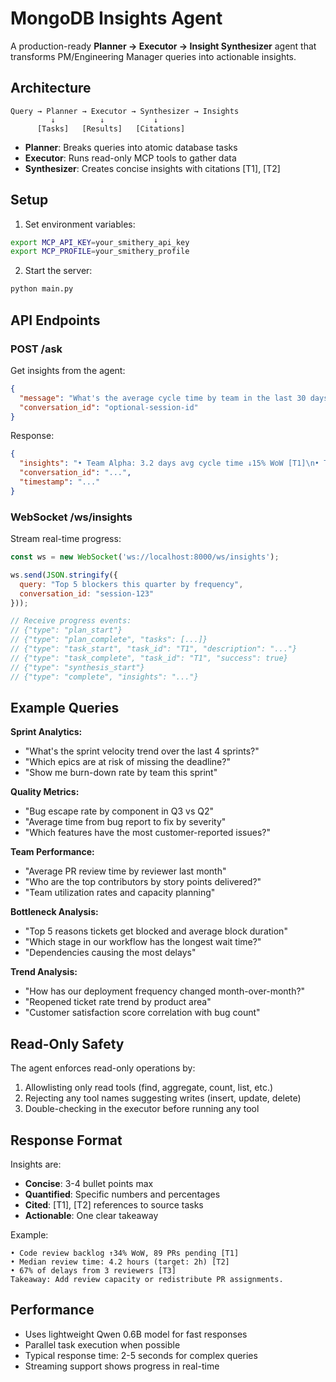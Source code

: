 # MongoDB Insights Agent

A production-ready **Planner → Executor → Insight Synthesizer** agent that transforms PM/Engineering Manager queries into actionable insights.

## Architecture

```
Query → Planner → Executor → Synthesizer → Insights
         ↓          ↓           ↓
      [Tasks]   [Results]   [Citations]
```

- **Planner**: Breaks queries into atomic database tasks
- **Executor**: Runs read-only MCP tools to gather data  
- **Synthesizer**: Creates concise insights with citations [T1], [T2]

## Setup

1. Set environment variables:
```bash
export MCP_API_KEY=your_smithery_api_key
export MCP_PROFILE=your_smithery_profile
```

2. Start the server:
```bash
python main.py
```

## API Endpoints

### POST /ask
Get insights from the agent:
```json
{
  "message": "What's the average cycle time by team in the last 30 days?",
  "conversation_id": "optional-session-id"
}
```

Response:
```json
{
  "insights": "• Team Alpha: 3.2 days avg cycle time ↓15% WoW [T1]\n• Team Beta: 5.1 days ↑8% [T2]\n• Backend tickets 2x slower than frontend [T3]\nTakeaway: Focus on Backend team's bottlenecks.",
  "conversation_id": "...",
  "timestamp": "..."
}
```

### WebSocket /ws/insights
Stream real-time progress:

```javascript
const ws = new WebSocket('ws://localhost:8000/ws/insights');

ws.send(JSON.stringify({
  query: "Top 5 blockers this quarter by frequency",
  conversation_id: "session-123"
}));

// Receive progress events:
// {"type": "plan_start"}
// {"type": "plan_complete", "tasks": [...]}
// {"type": "task_start", "task_id": "T1", "description": "..."}
// {"type": "task_complete", "task_id": "T1", "success": true}
// {"type": "synthesis_start"}
// {"type": "complete", "insights": "..."}
```

## Example Queries

**Sprint Analytics:**
- "What's the sprint velocity trend over the last 4 sprints?"
- "Which epics are at risk of missing the deadline?"
- "Show me burn-down rate by team this sprint"

**Quality Metrics:**
- "Bug escape rate by component in Q3 vs Q2"
- "Average time from bug report to fix by severity"
- "Which features have the most customer-reported issues?"

**Team Performance:**
- "Average PR review time by reviewer last month"
- "Who are the top contributors by story points delivered?"
- "Team utilization rates and capacity planning"

**Bottleneck Analysis:**
- "Top 5 reasons tickets get blocked and average block duration"
- "Which stage in our workflow has the longest wait time?"
- "Dependencies causing the most delays"

**Trend Analysis:**
- "How has our deployment frequency changed month-over-month?"
- "Reopened ticket rate trend by product area"
- "Customer satisfaction score correlation with bug count"

## Read-Only Safety

The agent enforces read-only operations by:
1. Allowlisting only read tools (find, aggregate, count, list, etc.)
2. Rejecting any tool names suggesting writes (insert, update, delete)
3. Double-checking in the executor before running any tool

## Response Format

Insights are:
- **Concise**: 3-4 bullet points max
- **Quantified**: Specific numbers and percentages
- **Cited**: [T1], [T2] references to source tasks
- **Actionable**: One clear takeaway

Example:
```
• Code review backlog ↑34% WoW, 89 PRs pending [T1]
• Median review time: 4.2 hours (target: 2h) [T2]
• 67% of delays from 3 reviewers [T3]
Takeaway: Add review capacity or redistribute PR assignments.
```

## Performance

- Uses lightweight Qwen 0.6B model for fast responses
- Parallel task execution when possible
- Typical response time: 2-5 seconds for complex queries
- Streaming support shows progress in real-time